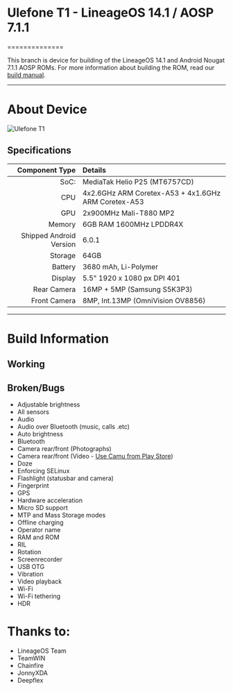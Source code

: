 # Ulefone T1 - LineageOS 14.1 / AOSP 7.1.1
==============

This branch is device for building of the LineageOS 14.1 and Android Nougat 7.1.1 AOSP ROMs. For more information about building the ROM, read our [build manual](manual).

---

# About Device

![Ulefone T1](http://ulefone.com/images/t1/buy/t1-buy.jpg "Ulefone T1")


## Specifications

Component Type | Details
-------:|:-------------------------
SoC:    | MediaTak Helio P25 (MT6757CD)
CPU     | 4x2.6GHz ARM Coretex-A53 + 4x1.6GHz ARM Coretex-A53
GPU     | 2x900MHz Mali-T880 MP2
Memory  | 6GB RAM 1600MHz LPDDR4X
Shipped Android Version | 6.0.1
Storage | 64GB
Battery | 3680 mAh, Li-Polymer
Display | 5.5" 1920 x 1080 px DPI 401
Rear Camera | 16MP + 5MP (Samsung S5K3P3)
Front Camera | 8MP, Int.13MP (OmniVision OV8856)

---

# Build Information

## Working

## Broken/Bugs
 * Adjustable brightness
 * All sensors
 * Audio
 * Audio over Bluetooth (music, calls .etc)
 * Auto brightness
 * Bluetooth
 * Camera rear/front (Photographs)
 * Camera rear/front (Video - [Use Camu from Play Store](https://play.google.com/store/apps/details?id=com.sumoing.camu))
 * Doze
 * Enforcing SELinux
 * Flashlight (statusbar and camera)
 * Fingerprint
 * GPS
 * Hardware acceleration
 * Micro SD support
 * MTP and Mass Storage modes
 * Offline charging
 * Operator name
 * RAM and ROM
 * RIL
 * Rotation
 * Screenrecorder
 * USB OTG
 * Vibration
 * Video playback
 * Wi-Fi
 * Wi-Fi tethering
 * HDR

# Thanks to:
 * LineageOS Team
 * TeamWIN
 * Chainfire
 * JonnyXDA
 * Deepflex
